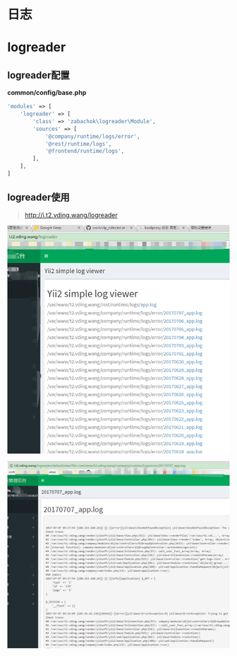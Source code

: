 # 日志
# logreader

## logreader配置
**common/config/base.php**
```php
'modules' => [
    'logreader' => [
        'class' => 'zabachok\logreader\Module',
        'sources' => [
            '@company/runtime/logs/error',
            '@rest/runtime/logs',
            '@frontend/runtime/logs',
        ],
    ],
]
```
## logreader使用
> http://i.t2.vding.wang/logreader  

![Image of Yaktocat](log/list.png)

![Image of Yaktocat](log/view.png)
